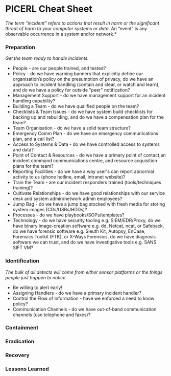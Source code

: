 # PICERL Cheat Sheet

*The term “incident” refers to actions that result in harm or the significant threat of harm to your computer systems or data.* An “event” is any observable occurrence in a system and/or network.*

### Preparation

*Get the team ready to handle incidents.*

- People - are our people trained, and tested?
- Policy - do we have warning banners that explicitly define our organisation’s policy on the presumption of privacy, do we have an approach to incident handling (contain and clear, or watch and learn), and do we have a policy for outside "peer" notification?
- Management Support - do we have management support for an incident handling capability?
- Building a Team - do we have qualified people on the team?
- Checklists & Team Issues - do we have system build checklists for backing up and rebuilding, and do we have a compensation plan for the team?
- Team Organisation - do we have a solid team structure?
- Emergency Comm Plan - do we have an emergency communications plan, and a call list?
- Access to Systems & Data - do we have controlled access to systems and data?
- Point of Contact & Resources - do we have a primary point of contact,an incident command communications centre, and resource acquisition plans for the team?
- Reporting Facilities - do we have a way user's can report abnormal activity to us (phone hotline, email, intranet website)?
- Train the Team - are our incident responders trained (tools/techniques training)?
- Cultivate Relationships - do we have good relationships with our service desk and system admin/network admin employees?
- Jump Bag - do we have a jump bag stocked with fresh media for storing system images (CDs/USBs/HDDs)?
- Processes - do we have playbooks/SOPs/templates?
- Technology - do we have security tooling e.g. SIEM/EDR/Proxy, do we have binary image-creation software e.g. dd, Netcat, ncat, or Safeback, do we have forensic software e.g. Sleuth Kit, Autopsy, EnCase, Forensics Toolkit (FTK), or X-Ways Forensics, do we have diagnosis software we can trust, and do we have investigative tools e.g. SANS SIFT VM?

### Identification

*The bulk of all detects will come from either sensor platforms or the things people just happen to notice.*

- Be willing to alert early!
- Assigning Handlers - do we have a primary incident handler?
- Control the Flow of Information - have we enforced a need to know policy?
- Communication Channels - do we have out-of-band communication channels (use telephone and faxes)?

### Containment

### Eradication

### Recovery

### Lessons Learned
